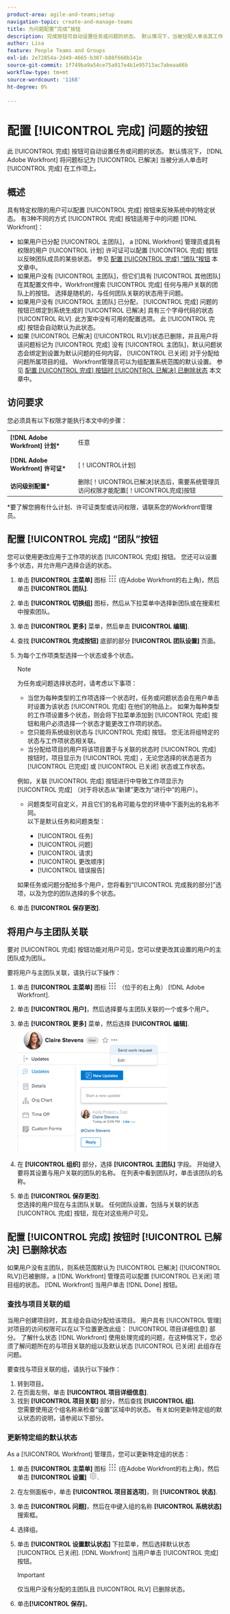 ```yaml
---
product-area: agile-and-teams;setup
navigation-topic: create-and-manage-teams
title: 为问题配置“完成”按钮
description: 完成按钮可自动设置任务或问题的状态。 默认情况下，当被分配人单击其工作项上的“完成”时，Adobe Workfront将问题标记为“已解决”。
author: Lisa
feature: People Teams and Groups
exl-id: 2e72854a-2d49-4665-b307-b88f660b141e
source-git-commit: 1f749ba9a54ce75a917e4b1e95713ac7abeaa66b
workflow-type: tm+mt
source-wordcount: '1168'
ht-degree: 0%

---
```


# 配置 [!UICONTROL 完成] 问题的按钮

此 [!UICONTROL 完成] 按钮可自动设置任务或问题的状态。 默认情况下， [!DNL Adobe Workfront] 将问题标记为 [!UICONTROL 已解决] 当被分派人单击时 [!UICONTROL 完成] 在工作项上。

## 概述

具有特定权限的用户可以配置 [!UICONTROL 完成] 按钮来反映系统中的特定状态。 有3种不同的方式 [!UICONTROL 完成] 按钮适用于中的问题 [!DNL Workfront]：

* 如果用户已分配 [!UICONTROL 主团队]， a [!DNL Workfront] 管理员或具有权限的用户 [!UICONTROL 计划] 许可证可以配置 [!UICONTROL 完成] 按钮以反映团队成员的某些状态。 参见 [配置 [!UICONTROL 完成] “团队”按钮](#configure-the-uicontrol-done-button-for-a-team) 本文章中。
* 如果用户没有 [!UICONTROL 主团队]，但它们具有 [!UICONTROL 其他团队] 在其配置文件中，Workfront搜索 [!UICONTROL 完成] 任何与用户关联的团队上的按钮。 选择是随机的，与任何团队关联的状态用于问题。
* 如果用户没有 [!UICONTROL 主团队] 已分配， [!UICONTROL 完成] 问题的按钮已绑定到系统生成的 [!UICONTROL 已解决] 具有三个字母代码的状态 [!UICONTROL RLV]. 此方案中没有可用的配置选项。 此 [!UICONTROL 完成] 按钮会自动默认为此状态。
* 如果 [!UICONTROL 已解决] ([!UICONTROL RLV])状态已删除，并且用户将该问题标记为 [!UICONTROL 完成] 没有 [!UICONTROL 主团队]，默认问题状态会绑定到设置为默认问题的任何内容， [!UICONTROL 已关闭] 对于分配给问题所属项目的组。 Workfront管理员可以为组配置系统范围的默认设置。 参见 [配置 [!UICONTROL 完成] 按钮时 [!UICONTROL 已解决] 已删除状态](#configure-the-uicontrol-done-button-when-the-uicontrol-resolved-status-has-been-deleted) 本文章中。

## 访问要求

您必须具有以下权限才能执行本文中的步骤：

<table style="table-layout:auto"> 
 <col> 
 </col> 
 <col> 
 </col> 
 <tbody> 
  <tr> 
   <td role="rowheader"><strong>[!DNL Adobe Workfront] 计划*</strong></td> 
   <td> <p>任意</p> </td> 
  </tr> 
  <tr> 
   <td role="rowheader"><strong>[!DNL Adobe Workfront] 许可证*</strong></td> 
   <td> <p>[！UICONTROL计划] </p> </td> 
  </tr> 
  <tr> 
   <td role="rowheader"><strong>访问级别配置*</strong></td> 
   <td>删除[！UICONTROL已解决]状态后，需要系统管理员访问权限才能配置[！UICONTROL完成]按钮</td> 
  </tr> 
 </tbody> 
</table>

&#42;要了解您拥有什么计划、许可证类型或访问权限，请联系您的Workfront管理员。

## 配置 [!UICONTROL 完成] “团队”按钮

您可以使用更改应用于工作项的状态 [!UICONTROL 完成] 按钮。 您还可以设置多个状态，并允许用户选择合适的状态。

1. 单击 **[!UICONTROL 主菜单]** 图标 ![](assets/main-menu-icon.png) (在Adobe Workfront的右上角)，然后单击 **[!UICONTROL 团队]**.

1. 单击 **[!UICONTROL 切换组]** 图标，然后从下拉菜单中选择新团队或在搜索栏中搜索团队。
1. 单击 **[!UICONTROL 更多]** 菜单，然后单击 **[!UICONTROL 编辑]**.
1. 查找 **[!UICONTROL 完成按钮]** 底部的部分 **[!UICONTROL 团队设置]** 页面。

1. 为每个工作项类型选择一个状态或多个状态。

   >[!NOTE]
   >
   >为任务或问题选择状态时，请考虑以下事项：
   >
   >* 当您为每种类型的工作项选择一个状态时，任务或问题状态会在用户单击时设置为该状态 [!UICONTROL 完成] 在他们的物品上。 如果为每种类型的工作项设置多个状态，则会将下拉菜单添加到 [!UICONTROL 完成] 按钮和用户必须选择一个状态才能更改工作项的状态。
   >* 您只能将系统级别状态与 [!UICONTROL 完成] 按钮。 您无法将组特定的状态与工作项状态相关联。
   >* 当分配给项目的用户将该项目置于与关联的状态时 [!UICONTROL 完成] 按钮时，项目显示为 [!UICONTROL 完成] ，无论您选择的状态是否为 [!UICONTROL 已完成] 或 [!UICONTROL 已关闭] 状态或工作状态。
   >   
   >   
   >  例如，关联 [!UICONTROL 完成] 按钮进行中导致工作项显示为 [!UICONTROL 完成] （对于将状态从“新建”更改为“进行中”的用户）。
   >   
   >* 问题类型可自定义，并且它们的名称可能与您的环境中下面列出的名称不同。\
   >  以下是默认任务和问题类型：
   >     
   >   * [!UICONTROL 任务]
   >   * [!UICONTROL 问题]
   >   * [!UICONTROL 请求]
   >   * [!UICONTROL 更改顺序]
   >   * [!UICONTROL 错误报告]

   如果任务或问题分配给多个用户，您将看到“[!UICONTROL 完成我的部分]”选项，以及为您的团队选择的多个状态。

1. 单击 **[!UICONTROL 保存更改]**.

## 将用户与主团队关联

要对 [!UICONTROL 完成] 按钮功能对用户可见，您可以使更改其设置的用户的主团队成为团队。

要将用户与主团队关联，请执行以下操作：

1. 单击 **[!UICONTROL 主菜单]** 图标 ![](assets/main-menu-icon.png) （位于的右上角） [!DNL Adobe Workfront].

1. 单击 **[!UICONTROL 用户]**，然后选择要与主团队关联的一个或多个用户。
1. 单击 **[!UICONTROL 更多]** 菜单，然后选择 **[!UICONTROL 编辑]**.\
   ![](assets/user-settings-nwe-350x291.png)

1. 在 **[!UICONTROL 组织]** 部分，选择 **[!UICONTROL 主团队]** 字段。 开始键入要将其设置与用户关联的团队的名称。 在列表中看到团队时，单击该团队的名称。

1. 单击 **[!UICONTROL 保存更改]**.\
   您选择的用户现在与主团队关联。
任何团队设置，包括与关联的状态 [!UICONTROL 完成] 按钮，现在对这些用户可见。

## 配置 [!UICONTROL 完成] 按钮时 [!UICONTROL 已解决] 已删除状态

如果用户没有主团队，则系统范围默认为 [!UICONTROL 已解决] ([!UICONTROL RLV])已被删除，a [!DNL Workfront] 管理员可以配置 [!UICONTROL 已关闭] 项目组的状态。 [!DNL Workfront] 当用户单击 [!DNL Done] 按钮。

### 查找与项目关联的组

当用户创建项目时，其主组会自动分配给该项目。 用户具有 [!UICONTROL 管理] 对项目的访问权限可以在以下位置更改此组： [!UICONTROL 项目详细信息] 部分。 了解什么状态 [!DNL Workfront] 使用处理完成的问题，在这种情况下，您必须了解问题所在的与项目关联的组以及默认状态 [!UICONTROL 已关闭] 此组存在问题。

要查找与项目关联的组，请执行以下操作：

1. 转到项目。
1. 在页面左侧，单击 **[!UICONTROL 项目详细信息]**.
1. 找到 **[!UICONTROL 项目关联]** 部分，然后查找 **[!UICONTROL 组]**.\
   您需要使用这个组名称来检查“设置”区域中的状态。 有关如何更新特定组的默认状态的说明，请参阅以下部分。

### 更新特定组的默认状态

As a [!UICONTROL Workfront] 管理员，您可以更新特定组的状态：

1. 单击 **[!UICONTROL 主菜单]** 图标 ![](assets/main-menu-icon.png) (在Adobe Workfront的右上角)，然后单击 **[!UICONTROL 设置]** ![](assets/gear-icon-settings.png).
1. 在左侧面板中，单击 **[!UICONTROL 项目首选项]**，则 **[!UICONTROL 状态]**.

1. 单击 **[!UICONTROL 问题]**，然后在中键入组的名称 **[!UICONTROL 系统状态]** 搜索框。

1. 选择组。
1. 单击 **[!UICONTROL 设置默认状态]** 下拉菜单，然后选择默认状态 [!UICONTROL 已关闭]. [!DNL Workfront] 当用户单击 [!UICONTROL 完成] 按钮。

   >[!IMPORTANT]
   >
   >仅当用户没有分配的主团队且 [!UICONTROL RLV] 已删除状态。

1. 单击&#x200B;**[!UICONTROL 保存]**。
